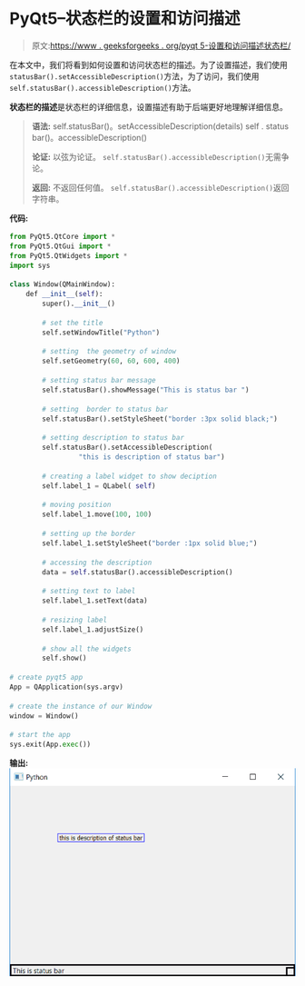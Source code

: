 # PyQt5–状态栏的设置和访问描述

> 原文:[https://www . geeksforgeeks . org/pyqt 5-设置和访问描述状态栏/](https://www.geeksforgeeks.org/pyqt5-setting-and-accessing-description-of-a-status-bar/)

在本文中，我们将看到如何设置和访问状态栏的描述。为了设置描述，我们使用`statusBar().setAccessibleDescription()`方法，为了访问，我们使用`self.statusBar().accessibleDescription()`方法。

**状态栏的描述**是状态栏的详细信息，设置描述有助于后端更好地理解详细信息。

> **语法:**
> self.statusBar()。setAccessibleDescription(details)
> self . status bar()。accessibleDescription()
> 
> **论证:**
> 以弦为论证。
> `self.statusBar().accessibleDescription()`无需争论。
> 
> **返回:**
> 不返回任何值。
> `self.statusBar().accessibleDescription()`返回字符串。

**代码:**

```py
from PyQt5.QtCore import * 
from PyQt5.QtGui import * 
from PyQt5.QtWidgets import * 
import sys

class Window(QMainWindow):
    def __init__(self):
        super().__init__()

        # set the title
        self.setWindowTitle("Python")

        # setting  the geometry of window
        self.setGeometry(60, 60, 600, 400)

        # setting status bar message
        self.statusBar().showMessage("This is status bar ")

        # setting  border to status bar
        self.statusBar().setStyleSheet("border :3px solid black;")

        # setting description to status bar
        self.statusBar().setAccessibleDescription(
                 "this is description of status bar")

        # creating a label widget to show deciption
        self.label_1 = QLabel( self)

        # moving position
        self.label_1.move(100, 100)

        # setting up the border
        self.label_1.setStyleSheet("border :1px solid blue;")

        # accessing the description
        data = self.statusBar().accessibleDescription()

        # setting text to label
        self.label_1.setText(data)

        # resizing label
        self.label_1.adjustSize()

        # show all the widgets
        self.show()

# create pyqt5 app
App = QApplication(sys.argv)

# create the instance of our Window
window = Window()

# start the app
sys.exit(App.exec())
```

**输出:**
![](img/2dccf53b8ee3edc9bbb6aa7133aae7d4.png)